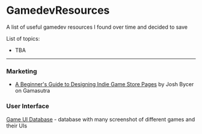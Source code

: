 # GamedevResources
A list of useful gamedev resources I found over time and decided to save

List of topics:
* TBA

<hr>

### Marketing

* [A Beginner's Guide to Designing Indie Game Store Pages](https://www.gamasutra.com/blogs/JoshBycer/20210618/383756/A_Beginners_Guide_to_Designing_Indie_Game_StorePages.php) by Josh Bycer on Gamasutra

### User Interface

[Game UI Database](https://gameuidatabase.com/index.php) - database with many screenshot of different games and their UIs
